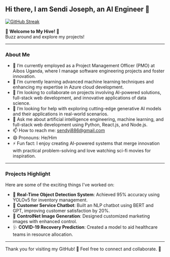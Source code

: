 ## Hi there, I am Sendi Joseph, an AI Engineer 👋

[![GitHub Streak](https://github-readme-streak-stats-teal-nine.vercel.app?user=Masembe0757&theme=merko&card_height=200)](https://git.io/streak-stats)

🐝 **Welcome to My Hive!** 🐝  
Buzz around and explore my projects!

---

### About Me
- 🔭 I’m currently employed as a Project Management Officer (PMO) at Aibos Uganda, where I manage software engineering projects and foster innovation.  
- 🌱 I’m currently learning advanced machine learning techniques and enhancing my expertise in Azure cloud development.  
- 👯 I’m looking to collaborate on projects involving AI-powered solutions, full-stack web development, and innovative applications of data science.  
- 🤔 I’m looking for help with exploring cutting-edge generative AI models and their applications in real-world scenarios.  
- 💬 Ask me about artificial intelligence engineering, machine learning, and full-stack web development using Python, React.js, and Node.js.  
- 📫 How to reach me: sendyj886@gmail.com  
- 😄 Pronouns: He/Him  
- ⚡ Fun fact: I enjoy creating AI-powered systems that merge innovation with practical problem-solving and love watching sci-fi movies for inspiration.  

---

### Projects Highlight
Here are some of the exciting things I've worked on:  
- 🧠 **Real-Time Object Detection System**: Achieved 95% accuracy using YOLOv5 for inventory management.  
- 🤖 **Customer Service Chatbot**: Built an NLP chatbot using BERT and GPT, improving customer satisfaction by 20%.  
- 🎨 **ControlNet Image Generation**: Designed customized marketing images with enhanced control.  
- 🩺 **COVID-19 Recovery Prediction**: Created a model to aid healthcare teams in resource allocation.  

---

Thank you for visiting my GitHub! 🐝 Feel free to connect and collaborate. 🚀
